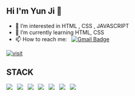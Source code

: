 ## Hi I'm Yun Ji 👋
- 🤔 I’m interested in HTML , CSS , JAVASCRIPT
- 🌱 I’m currently learning HTML, CSS
- 📫 How to reach me: &nbsp;   <a href="mailto:chlrhworld@gmail.com"><img src="https://camo.githubusercontent.com/bc39c44b1de9500628d3ef7960ec1f9cf8d1145dcd9629e3b7b8102faca8f98c/68747470733a2f2f696d672e736869656c64732e696f2f62616467652f476d61696c2d6431343833363f7374796c653d666c61742d737175617265266c6f676f3d476d61696c266c6f676f436f6c6f723d7768697465266c696e6b3d6d61696c746f3a63686c726868616e40676d61696c2e636f6d" alt="Gmail Badge" data-canonical-src="https://img.shields.io/badge/Gmail-d14836?style=flat-square&amp;logo=Gmail&amp;logoColor=white&amp;link=mailto:chlrhhan@gmail.com" style="max-width: 100%;"></a>




[![visit](https://hits.seeyoufarm.com/api/count/incr/badge.svg?url=https%3A%2F%2Fgithub.com%2Fkim-chl&count_bg=%2344C83D&title_bg=%23515050&icon=postwoman.svg&icon_color=%2344C83D&title=views&edge_flat=false)](https://hits.seeyoufarm.com)


## STACK

<img src="https://img.shields.io/badge/Adobe Photoshop-31A8FF?style=for-the-badge&logo=Adobe Photoshop&logoColor=white"> &nbsp; <img src="https://img.shields.io/badge/Adobe Illustrator-FF9A00?style=for-the-badge&logo=Adobe Illustrator&logoColor=white"> &nbsp;  <img src="https://img.shields.io/badge/Adobe InDesign-FF3366?style=for-the-badge&logo=Adobe InDesign&logoColor=white"> &nbsp; <img src="https://img.shields.io/badge/Adobe Dreamweaver-FF61F6?style=for-the-badge&logo=Adobe Dreamweaver&logoColor=white"> &nbsp; <img src="https://img.shields.io/badge/Adobe Premiere Pro-9999FF?style=for-the-badge&logo=Adobe Premiere Pro&logoColor=white"> &nbsp; <img src="https://img.shields.io/badge/HTML5-E34F26?style=for-the-badge&logo=HTML5&logoColor=white"> &nbsp; <img src="https://img.shields.io/badge/CSS3-1572B6?style=for-the-badge&logo=CSS3&logoColor=white">
